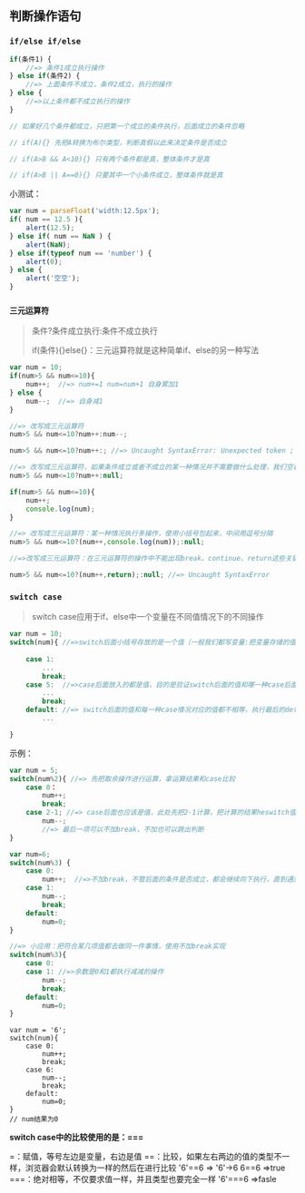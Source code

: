 ## 判断操作语句

### **`if/else if/else`**

```javascript
if(条件1) {
	//=> 条件1成立执行操作
} else if(条件2) {
	//=> 上面条件不成立，条件2成立，执行的操作
} else {
	//=>以上条件都不成立执行的操作
}

// 如果好几个条件都成立，只把第一个成立的条件执行，后面成立的条件忽略

// if(A){} 先把A转换为布尔类型，判断真假以此来决定条件是否成立

// if(A>B && A<10){} 只有两个条件都是真，整体条件才是真

// if(A>B || A==0){} 只要其中一个小条件成立，整体条件就是真
```

小测试：

```javascript
var num = parseFloat('width:12.5px');
if( num == 12.5 ){
	alert(12.5);
} else if( num == NaN ) {
	alert(NaN);
} else if(typeof num == 'number') {
	alert(0);
} else {
	alert('空空');
}
```

### **`三元运算符`**

> 条件?条件成立执行:条件不成立执行
> 
> if(条件){}else{}：三元运算符就是这种简单if、else的另一种写法

```javascript
var num = 10;
if(num>5 && num<=10){
	num++;  //=> num+=1 num=num+1 自身累加1
} else {
	num--;  //=> 自身减1
}

//=> 改写成三元运算符
num>5 && num<=10?num++:num--;

num>5 && num<=10?num++:; //=> Uncaught SyntaxError: Unexpected token ;

//=> 改写成三元运算符，如果条件成立或者不成立的某一种情况并不需要做什么处理，我们空着语法不符合，我们使用null、undefined、void(0)（就是undefined）占位即可
num>5 && num<=10?num++:null;

if(num>5 && num<=10){
	num++; 
	console.log(num); 
}

//=> 改写成三元运算符：某一种情况执行多操作，使用小括号包起来，中间用逗号分隔
num>5 && num<=10?(num++,console.log(num));:null;

//=>改写成三元运算符：在三元运算符的操作中不能出现break、continue、return这些关键词，我们无法用三元运算符，我们无法用三元运算符代替if、else

num>5 && num<=10?(num++,return);:null; //=> Uncaught SyntaxError

```

### **`switch case`**

> switch case应用于if、else中一个变量在不同值情况下的不同操作

```javascript
var num = 10;
switch(num){ //=>switch后面小括号存放的是一个值（一般我们都写变量:把变量存储的值拿来用，有时候也可能是一个计算）
	
	case 1:
		...
		break;
	case 5:  //=>case后面放入的都是值，目的是验证switch后面的值和哪一种case后面的值相等，相等的进行对应的处理
		...
		break;
	default: //=> switch后面的值和每一种case情况对应的值都不相等，执行最后的default，类似于else
		...

}
```

示例：

```javascript
var num = 5;
switch(num%2){ //=> 先把取余操作进行运算，拿运算结果和case比较
	case 0：
		num++;
		break;
	case 2-1; //=> case后面也应该是值，此处先把2-1计算，把计算的结果heswitch值比较
		num--;
		//=> 最后一项可以不加break，不加也可以跳出判断
}
```

```javascript
var num=6;
switch(num%3) {
	case 0:
		num++;  //=>不加break，不管后面的条件是否成立，都会继续向下执行，直到遇到break为止。
	case 1: 
		num--;
		break;
	default: 
		num=0;
}

//=> 小应用：把符合某几项值都去做同一件事情，使用不加break实现
switch(num%3){
	case 0:
	case 1: //=>余数是0和1都执行减减的操作
		num--;
		break;
	default:
		num=0;
}
```

```jvascript
var num = '6';
switch(num){
	case 0:
		num++;
		break;
	case 6: 
		num--;
		break;
	default:
		num=0;
}
// num结果为0
```

**switch case中的比较使用的是：===**

=：赋值，等号左边是变量，右边是值
==：比较，如果左右两边的值的类型不一样，浏览器会默认转换为一样的然后在进行比较
'6'==6 => '6'->6 6==6 =>true
===：绝对相等，不仅要求值一样，并且类型也要完全一样
'6'===6 =>fasle




